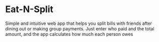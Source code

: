 # Eat-N-Split
Simple and intuitive web app that helps you split bills with friends after dining out or making group payments. Just enter who paid and the total amount, and the app calculates how much each person owes 
